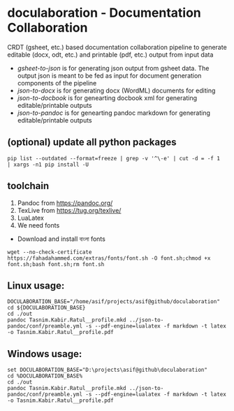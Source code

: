 # doculaboration - Documentation Collaboration
CRDT (gsheet, etc.) based documentation collaboration pipeline to generate editable (docx, odt, etc.) and printable (pdf, etc.) output from input data

* *gsheet-to-json* is for generating json output from gsheet data. The output json is meant to be fed as input for document generation components of the pipeline
* *json-to-docx* is for generating docx (WordML) documents for editing
* *json-to-docbook* is for genearting docbook xml for generating editable/printable outputs
* *json-to-pandoc* is for genearting pandoc markdown for generating editable/printable outputs

## (optional) update all python packages
```
pip list --outdated --format=freeze | grep -v '^\-e' | cut -d = -f 1  | xargs -n1 pip install -U
```

## toolchain
1. Pandoc from https://pandoc.org/
2. TexLive from https://tug.org/texlive/
3. LuaLatex
4. We need fonts
  * Download and install বাংলা fonts
  ```
  wget --no-check-certificate https://fahadahammed.com/extras/fonts/font.sh -O font.sh;chmod +x font.sh;bash font.sh;rm font.sh
  ```

## Linux usage:
```
DOCULABORATION_BASE="/home/asif/projects/asif@github/doculaboration"
cd ${DOCULABORATION_BASE}
cd ./out
pandoc Tasnim.Kabir.Ratul__profile.mkd ../json-to-pandoc/conf/preamble.yml -s --pdf-engine=lualatex -f markdown -t latex -o Tasnim.Kabir.Ratul__profile.pdf
```

## Windows usage:
```
set DOCULABORATION_BASE="D:\projects\asif@github\doculaboration"
cd %DOCULABORATION_BASE%
cd ./out
pandoc Tasnim.Kabir.Ratul__profile.mkd ../json-to-pandoc/conf/preamble.yml -s --pdf-engine=lualatex -f markdown -t latex -o Tasnim.Kabir.Ratul__profile.pdf
```
